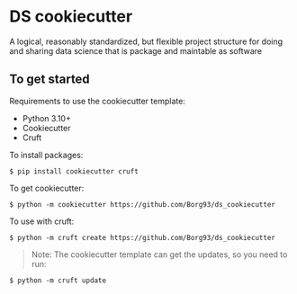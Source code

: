# DS cookiecutter

A logical, reasonably standardized, but flexible project structure for doing and sharing data science that is package and maintable as software

## To get started

Requirements to use the cookiecutter template:

- Python 3.10+
- Cookiecutter 
- Cruft

To install packages:

`$ pip install cookiecutter cruft `


To get cookiecutter:

`$ python -m cookiecutter https://github.com/Borg93/ds_cookiecutter
`

To use with cruft:

`$ python -m cruft create https://github.com/Borg93/ds_cookiecutter
`

> Note: The cookiecutter template can get the updates, so you need to run:

`$ python -m cruft update 
`